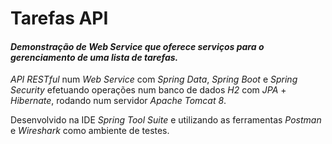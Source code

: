 # Tarefas API

<h4><i>Demonstração de Web Service que oferece serviços para o gerenciamento de uma lista de tarefas.</i></h4>

 <i>API RESTful</i> num <i>Web Service</i> com <i>Spring Data</i>, <i>Spring Boot</i> e <i>Spring Security</i> efetuando operações num banco de dados <i>H2</i> com <i>JPA</i> + <i>Hibernate</i>, rodando num servidor <i>Apache Tomcat 8</i>.
 
 Desenvolvido na IDE <i>Spring Tool Suite</i> e utilizando as ferramentas <i>Postman</i> e <i>Wireshark</i> como ambiente de testes. 

